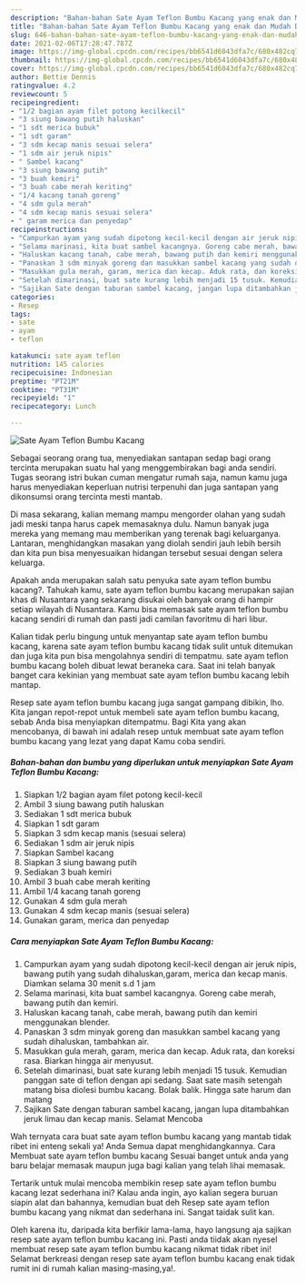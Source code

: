 ```yaml
---
description: "Bahan-bahan Sate Ayam Teflon Bumbu Kacang yang enak dan Mudah Dibuat"
title: "Bahan-bahan Sate Ayam Teflon Bumbu Kacang yang enak dan Mudah Dibuat"
slug: 646-bahan-bahan-sate-ayam-teflon-bumbu-kacang-yang-enak-dan-mudah-dibuat
date: 2021-02-06T17:28:47.787Z
image: https://img-global.cpcdn.com/recipes/bb6541d6043dfa7c/680x482cq70/sate-ayam-teflon-bumbu-kacang-foto-resep-utama.jpg
thumbnail: https://img-global.cpcdn.com/recipes/bb6541d6043dfa7c/680x482cq70/sate-ayam-teflon-bumbu-kacang-foto-resep-utama.jpg
cover: https://img-global.cpcdn.com/recipes/bb6541d6043dfa7c/680x482cq70/sate-ayam-teflon-bumbu-kacang-foto-resep-utama.jpg
author: Bettie Dennis
ratingvalue: 4.2
reviewcount: 5
recipeingredient:
- "1/2 bagian ayam filet potong kecilkecil"
- "3 siung bawang putih haluskan"
- "1 sdt merica bubuk"
- "1 sdt garam"
- "3 sdm kecap manis sesuai selera"
- "1 sdm air jeruk nipis"
- " Sambel kacang"
- "3 siung bawang putih"
- "3 buah kemiri"
- "3 buah cabe merah keriting"
- "1/4 kacang tanah goreng"
- "4 sdm gula merah"
- "4 sdm kecap manis sesuai selera"
- " garam merica dan penyedap"
recipeinstructions:
- "Campurkan ayam yang sudah dipotong kecil-kecil dengan air jeruk nipis, bawang putih yang sudah dihaluskan,garam, merica dan kecap manis. Diamkan selama 30 menit s.d 1 jam"
- "Selama marinasi, kita buat sambel kacangnya. Goreng cabe merah, bawang putih dan kemiri."
- "Haluskan kacang tanah, cabe merah, bawang putih dan kemiri menggunakan blender."
- "Panaskan 3 sdm minyak goreng dan masukkan sambel kacang yang sudah dihaluskan, tambahkan air."
- "Masukkan gula merah, garam, merica dan kecap. Aduk rata, dan koreksi rasa. Biarkan hingga air menyusut."
- "Setelah dimarinasi, buat sate kurang lebih menjadi 15 tusuk. Kemudian panggan sate di teflon dengan api sedang. Saat sate masih setengah matang bisa diolesi bumbu kacang. Bolak balik. Hingga sate harum dan matang"
- "Sajikan Sate dengan taburan sambel kacang, jangan lupa ditambahkan jeruk limau dan kecap manis. Selamat Mencoba"
categories:
- Resep
tags:
- sate
- ayam
- teflon

katakunci: sate ayam teflon 
nutrition: 145 calories
recipecuisine: Indonesian
preptime: "PT21M"
cooktime: "PT31M"
recipeyield: "1"
recipecategory: Lunch

---
```



![Sate Ayam Teflon Bumbu Kacang](https://img-global.cpcdn.com/recipes/bb6541d6043dfa7c/680x482cq70/sate-ayam-teflon-bumbu-kacang-foto-resep-utama.jpg)

Sebagai seorang orang tua, menyediakan santapan sedap bagi orang tercinta merupakan suatu hal yang menggembirakan bagi anda sendiri. Tugas seorang istri bukan cuman mengatur rumah saja, namun kamu juga harus menyediakan keperluan nutrisi terpenuhi dan juga santapan yang dikonsumsi orang tercinta mesti mantab.

Di masa  sekarang, kalian memang mampu mengorder olahan yang sudah jadi meski tanpa harus capek memasaknya dulu. Namun banyak juga mereka yang memang mau memberikan yang terenak bagi keluarganya. Lantaran, menghidangkan masakan yang diolah sendiri jauh lebih bersih dan kita pun bisa menyesuaikan hidangan tersebut sesuai dengan selera keluarga. 



Apakah anda merupakan salah satu penyuka sate ayam teflon bumbu kacang?. Tahukah kamu, sate ayam teflon bumbu kacang merupakan sajian khas di Nusantara yang sekarang disukai oleh banyak orang di hampir setiap wilayah di Nusantara. Kamu bisa memasak sate ayam teflon bumbu kacang sendiri di rumah dan pasti jadi camilan favoritmu di hari libur.

Kalian tidak perlu bingung untuk menyantap sate ayam teflon bumbu kacang, karena sate ayam teflon bumbu kacang tidak sulit untuk ditemukan dan juga kita pun bisa mengolahnya sendiri di tempatmu. sate ayam teflon bumbu kacang boleh dibuat lewat beraneka cara. Saat ini telah banyak banget cara kekinian yang membuat sate ayam teflon bumbu kacang lebih mantap.

Resep sate ayam teflon bumbu kacang juga sangat gampang dibikin, lho. Kita jangan repot-repot untuk membeli sate ayam teflon bumbu kacang, sebab Anda bisa menyiapkan ditempatmu. Bagi Kita yang akan mencobanya, di bawah ini adalah resep untuk membuat sate ayam teflon bumbu kacang yang lezat yang dapat Kamu coba sendiri.

<!--inarticleads1-->

##### Bahan-bahan dan bumbu yang diperlukan untuk menyiapkan Sate Ayam Teflon Bumbu Kacang:

1. Siapkan 1/2 bagian ayam filet potong kecil-kecil
1. Ambil 3 siung bawang putih haluskan
1. Sediakan 1 sdt merica bubuk
1. Siapkan 1 sdt garam
1. Siapkan 3 sdm kecap manis (sesuai selera)
1. Sediakan 1 sdm air jeruk nipis
1. Siapkan  Sambel kacang
1. Siapkan 3 siung bawang putih
1. Sediakan 3 buah kemiri
1. Ambil 3 buah cabe merah keriting
1. Ambil 1/4 kacang tanah goreng
1. Gunakan 4 sdm gula merah
1. Gunakan 4 sdm kecap manis (sesuai selera)
1. Gunakan  garam, merica dan penyedap




<!--inarticleads2-->

##### Cara menyiapkan Sate Ayam Teflon Bumbu Kacang:

1. Campurkan ayam yang sudah dipotong kecil-kecil dengan air jeruk nipis, bawang putih yang sudah dihaluskan,garam, merica dan kecap manis. Diamkan selama 30 menit s.d 1 jam
1. Selama marinasi, kita buat sambel kacangnya. Goreng cabe merah, bawang putih dan kemiri.
1. Haluskan kacang tanah, cabe merah, bawang putih dan kemiri menggunakan blender.
1. Panaskan 3 sdm minyak goreng dan masukkan sambel kacang yang sudah dihaluskan, tambahkan air.
1. Masukkan gula merah, garam, merica dan kecap. Aduk rata, dan koreksi rasa. Biarkan hingga air menyusut.
1. Setelah dimarinasi, buat sate kurang lebih menjadi 15 tusuk. Kemudian panggan sate di teflon dengan api sedang. Saat sate masih setengah matang bisa diolesi bumbu kacang. Bolak balik. Hingga sate harum dan matang
1. Sajikan Sate dengan taburan sambel kacang, jangan lupa ditambahkan jeruk limau dan kecap manis. Selamat Mencoba




Wah ternyata cara buat sate ayam teflon bumbu kacang yang mantab tidak ribet ini enteng sekali ya! Anda Semua dapat menghidangkannya. Cara Membuat sate ayam teflon bumbu kacang Sesuai banget untuk anda yang baru belajar memasak maupun juga bagi kalian yang telah lihai memasak.

Tertarik untuk mulai mencoba membikin resep sate ayam teflon bumbu kacang lezat sederhana ini? Kalau anda ingin, ayo kalian segera buruan siapin alat dan bahannya, kemudian buat deh Resep sate ayam teflon bumbu kacang yang nikmat dan sederhana ini. Sangat taidak sulit kan. 

Oleh karena itu, daripada kita berfikir lama-lama, hayo langsung aja sajikan resep sate ayam teflon bumbu kacang ini. Pasti anda tiidak akan nyesel membuat resep sate ayam teflon bumbu kacang nikmat tidak ribet ini! Selamat berkreasi dengan resep sate ayam teflon bumbu kacang enak tidak rumit ini di rumah kalian masing-masing,ya!.

